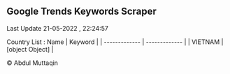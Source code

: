 

## Google Trends Keywords Scraper 
 
Last Update 21-05-2022 , 22:24:57

Country List :
 Name  | Keyword |
| ------------- | ------------- |
| VIETNAM | [object Object] |



© Abdul Muttaqin 
